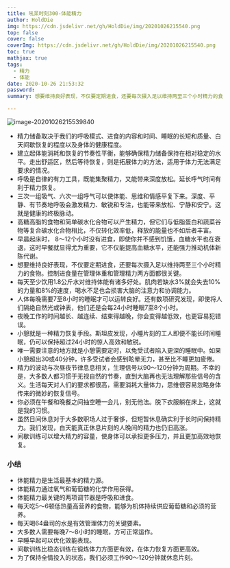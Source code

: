 ```yaml
---
title: 吼呆时刻300-体能精力
author: HoldDie
img: https://cdn.jsdelivr.net/gh/HoldDie/img/20201026215540.png
top: false
cover: false
coverImg: https://cdn.jsdelivr.net/gh/HoldDie/img/20201026215540.png
toc: true
mathjax: true
tags:
  - 精力
  - 体能
date: 2020-10-26 21:53:32
password:
summary: 想要维持良好表现，不仅要定期进食，还要每次摄入足以维持两至三个小时精力的食物。控制进食量在管理体重和管理精力两方面都很关键。

---
```


![image-20201026215539840](https://cdn.jsdelivr.net/gh/HoldDie/img/20201026215540.png)



- 精力储备取决于我们的呼吸模式、进食的内容和时间、睡眠的长短和质量、白天间歇恢复的程度以及身体的健康程度。
- 建立起体能消耗和恢复的节奏性平衡，能够确保精力储备保持在相对稳定的水平。走出舒适区，然后等待恢复，则是拓展体力的方法，适用于体力无法满足要求的情况。
- 呼吸是自律的有力工具，既能集聚精力，又能带来深度放松。延长呼气时间有利于精力恢复。
- 三次一组吸气、六次一组呼气可以使体能、思维和情感平复下来。深度、平静、有节奏地呼吸会激发精力、敏锐和专注，也能带来放松、宁静和安宁。这就是健康的终极脉动。
- 高糖高脂的食物和简单碳水化合物可以产生精力，但它们与低脂蛋白和蔬菜谷物等复合碳水化合物相比，不仅转化效率低，释放的能量也不如后者丰富。
- 早晨起床时， 8～12个小时没有进食，即使你并不感到饥饿，血糖水平也在衰退，这时早餐就显得尤为重要，它不仅能提高血糖水平，还能强力推动机体新陈代谢。
- 想要维持良好表现，不仅要定期进食，还要每次摄入足以维持两至三个小时精力的食物。控制进食量在管理体重和管理精力两方面都很关键。
- 每天至少饮用1.8公斤水对维持体能有诸多好处。肌肉若缺水3%就会失去10%的力量和8%的速度，喝水不足也会损害大脑的注意力和协调能力。
- 人体每晚需要7至8小时的睡眠才可以运转良好。还有数项研究发现，即使将人们隔绝自然光或钟表，他们还是会每24小时睡眠7至8个小时。
- 夜晚工作的时间越长、越连续、结束得越晚，你会变得越低效，也更容易犯错误。
- 小憩就是一种精力恢复手段。斯坦皮发现，小睡片刻的工人即便不能长时间睡眠，仍可以保持超过24小时的惊人高效和敏锐。
- 唯一需要注意的地方就是小憩需要定时，以免受试者陷入更深的睡眠中。如果小憩超出30或40分钟，许多受试者会感到眩晕无力，甚至比不睡更加疲倦。
- 精力的波动与次昼夜节律息息相关，生理信号以90～120分钟为周期。不幸的是，大多数人都习惯于无视自然的节奏，直到大脑再也无法理解那些信号的含义。生活每天对人们的要求都很高，需要消耗大量体力，思维很容易忽略身体传来的微妙的恢复信号。
- 你必须在午餐和晚餐之间抽空睡一会儿，别无他法。脱下衣服躺在床上，这就是我的习惯。
- 虽然日间休息对于大多数职场人过于奢侈，但短暂休息确实利于长时间保持精力。我们发现，白天能真正休息片刻的人晚间的精力也仍旧高涨。
- 间歇训练可以增大精力的容量，使身体可以承担更多压力，并且更加高效地恢复。



### 小结

- 体能精力是生活最基本的精力源。
- 体能精力通过氧气和葡萄糖的化学作用获得。
- 体能精力最关键的两项调节器是呼吸和进食。
- 每天吃5～6顿低热量高营养的食物，能够为机体持续供应葡萄糖和必须的营养。
- 每天喝64盎司的水是有效管理体力的关键要素。
- 大多数人需要每晚7～8小时的睡眠，方可正常运作。
- 早睡早起可以优化效能表现。
- 间歇训练比稳态训练在锻炼体力方面更有效，在体力恢复方面更高效。
- 为了保持全情投入的状态，我们必须工作90～120分钟就休息片刻。

